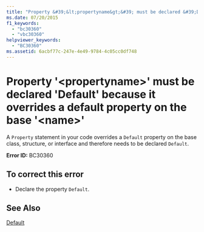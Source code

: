 ```yaml
---
title: "Property &#39;&lt;propertyname&gt;&#39; must be declared &#39;Default&#39; because it overrides a default property on the base &#39;&lt;name&gt;&#39;"
ms.date: 07/20/2015
f1_keywords: 
  - "bc30360"
  - "vbc30360"
helpviewer_keywords: 
  - "BC30360"
ms.assetid: 6acbf77c-247e-4e49-9784-4c05cc0df748
---
```

# Property &#39;&lt;propertyname&gt;&#39; must be declared &#39;Default&#39; because it overrides a default property on the base &#39;&lt;name&gt;&#39;
A `Property` statement in your code overrides a `Default` property on the base class, structure, or interface and therefore needs to be declared `Default`.  
  
 **Error ID:** BC30360  
  
## To correct this error  
  
- Declare the property `Default`.  
  
## See Also  
 [Default](../../visual-basic/language-reference/modifiers/default.md)
